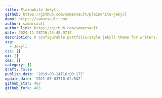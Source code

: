 ```yaml
---
title: Plainwhite Jekyll
github: https://github.com/samarsault/plainwhite-jekyll
demo: https://samarsault.com
author: samarsault
author_link: https://github.com/samarsault
date: 2024-11-28T16:25:48.971Z
description: A configurable portfolio-style jekyll theme for writers.
ssg:
  - Jekyll
css: []
ui: []
cms: []
category: []
draft: false
publish_date: '2019-03-24T16:00:17Z'
update_date: '2021-07-03T10:02:54Z'
github_star: 462
github_fork: 483
---
```

